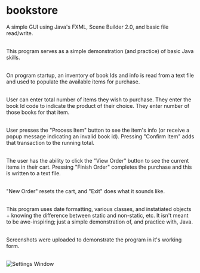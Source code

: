 # bookstore
A simple GUI using Java's FXML, Scene Builder 2.0, and basic file read/write.<br/><br/>

This program serves as a simple demonstration (and practice) of basic Java skills.<br/><br/>

On program startup, an inventory of book Ids and info is read from a text file and used to populate the available items for purchase.<br/><br/>

User can enter total number of items they wish to purchase. They enter the book Id code to indicate the product of their choice. They enter number of those books for that item.<br/><br/>

User presses the "Process Item" button to see the item's info (or receive a popup message indicating an invalid book id). Pressing "Confirm Item" adds that transaction to the running total.<br/><br/>

The user has the ability to click the "View Order" button to see the current items in their cart. Pressing "Finish Order" completes the purchase and this is written to a text file.<br/><br/>

"New Order" resets the cart, and "Exit" does what it sounds like.<br/><br/>

This program uses date formatting, various classes, and instatiated objects + knowing the difference between static and non-static, etc. It isn't meant to be awe-inspiring; just a simple demonstration of, and practice with, Java.<br/><br/>

Screenshots were uploaded to demonstrate the program in it's working form.<br/><br/>

![Settings Window](https://raw.github.com/WilliamRADFunk/bookstore/master/screenshot_01.png)

